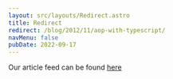 ```yaml
---
layout: src/layouts/Redirect.astro
title: Redirect
redirect: /blog/2012/11/aop-with-typescript/
navMenu: false
pubDate: 2022-09-17
---
```

<div>
Our article feed can be found <a href="/blog/2012/11/aop-with-typescript/">here</a>
</div>
